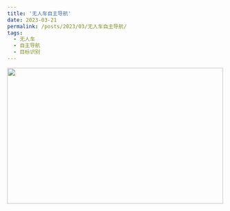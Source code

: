 ```yaml
---
title: '无人车自主导航'
date: 2023-03-21
permalink: /posts/2023/03/无人车自主导航/
tags:
  - 无人车
  - 自主导航
  - 目标识别
---
```


<img src="https://user-images.githubusercontent.com/64770184/226527063-291cf7ff-dff6-4d65-9abb-eaa08d3607b4.gif" width="500" height="315" />


